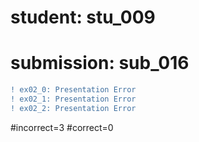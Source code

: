 # student: stu_009
# submission: sub_016

```diff
! ex02_0: Presentation Error
! ex02_1: Presentation Error
! ex02_2: Presentation Error
```
#incorrect=3
#correct=0

